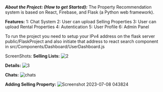 **_About the Project: (How to get Started):_**
The Property Recommendation system is based on React, Firebase, and Flask (a Python web framework).

**Features:**
1: Chat System
2: User can upload Selling Properties
3: User can upload Rental Properties
4: Autentication
5: User Profile
6: Admin Panel

To run the project you need to setup your IPv4 address on the flask server public/FlaskProject and also initiate that address to react search component in src/Components/Dashboard/UserDashboard.js

ScreenShots:
**Selling Lists:**
![2](https://github.com/DadhSahb/PropertyRecommend/assets/88159702/a56e51d2-6870-4232-a83d-ecd8cc8381e0)

**Details:**
![3](https://github.com/DadhSahb/PropertyRecommend/assets/88159702/10379281-b180-4105-a0b4-5e3e3c40f9e8)

**Chats:**
![chats](https://github.com/DadhSahb/PropertyRecommend/assets/88159702/74477dde-2c3b-429d-908a-ce8e15736234)

**Adding Selling Property:**
![Screenshot 2023-07-08 043824](https://github.com/DadhSahb/PropertyRecommend/assets/88159702/0fe6ec6a-5f95-406c-9956-f1605500a2c1)
